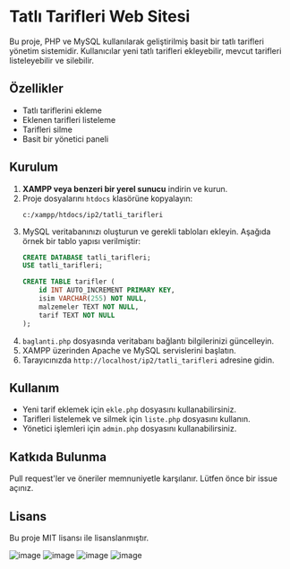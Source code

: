 # Tatlı Tarifleri Web Sitesi

Bu proje, PHP ve MySQL kullanılarak geliştirilmiş basit bir tatlı tarifleri yönetim sistemidir. Kullanıcılar yeni tatlı tarifleri ekleyebilir, mevcut tarifleri listeleyebilir ve silebilir.

## Özellikler
- Tatlı tariflerini ekleme
- Eklenen tarifleri listeleme
- Tarifleri silme
- Basit bir yönetici paneli

## Kurulum

1. **XAMPP veya benzeri bir yerel sunucu** indirin ve kurun.
2. Proje dosyalarını `htdocs` klasörüne kopyalayın:
   ```
   c:/xampp/htdocs/ip2/tatli_tarifleri
   ```
3. MySQL veritabanınızı oluşturun ve gerekli tabloları ekleyin. Aşağıda örnek bir tablo yapısı verilmiştir:
   ```sql
   CREATE DATABASE tatli_tarifleri;
   USE tatli_tarifleri;

   CREATE TABLE tarifler (
       id INT AUTO_INCREMENT PRIMARY KEY,
       isim VARCHAR(255) NOT NULL,
       malzemeler TEXT NOT NULL,
       tarif TEXT NOT NULL
   );
   ```
4. `baglanti.php` dosyasında veritabanı bağlantı bilgilerinizi güncelleyin.
5. XAMPP üzerinden Apache ve MySQL servislerini başlatın.
6. Tarayıcınızda `http://localhost/ip2/tatli_tarifleri` adresine gidin.

## Kullanım
- Yeni tarif eklemek için `ekle.php` dosyasını kullanabilirsiniz.
- Tarifleri listelemek ve silmek için `liste.php` dosyasını kullanın.
- Yönetici işlemleri için `admin.php` dosyasını kullanabilirsiniz.

## Katkıda Bulunma
Pull request'ler ve öneriler memnuniyetle karşılanır. Lütfen önce bir issue açınız.

## Lisans
Bu proje MIT lisansı ile lisanslanmıştır.
<br>

![image](https://github.com/user-attachments/assets/8ac6a6ad-0a9f-4ce4-958a-37914897efb0)
![image](https://github.com/user-attachments/assets/84df45c0-aec6-499d-b590-94cd7dc90e7a)
![image](https://github.com/user-attachments/assets/11024255-956a-441c-8e8b-a2a31b9e7664)
![image](https://github.com/user-attachments/assets/6657d3d8-f558-4b85-b24c-b7161b8b7db5)

